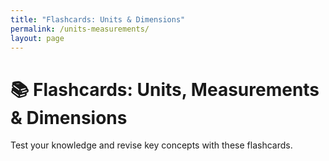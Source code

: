 ```yaml
---
title: "Flashcards: Units & Dimensions"
permalink: /units-measurements/
layout: page
---
```


# 📚 Flashcards: Units, Measurements & Dimensions

Test your knowledge and revise key concepts with these flashcards.

<div id="flashcard-app"></div>

<link rel="stylesheet" href="/assets/css/flashcards.css">
<script src="/assets/js/flashcards.js"></script>

